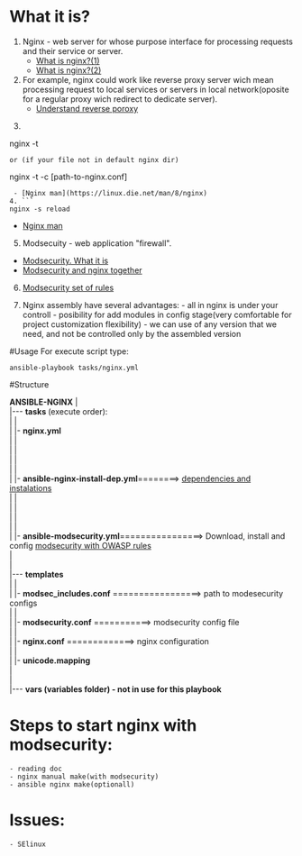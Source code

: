 
# What it is?
1. Nginx - web server for whose purpose interface for processing requests and
their service or server.
	- [What is nginx?(1)](http://nginx.org/ru/)
	- [What is nginx?(2)](https://ru.wikipedia.org/wiki/Nginx)
2. For example, nginx could work like reverse proxy server wich mean
processing request to local services or servers in local network(oposite for a
regular proxy wich redirect to dedicate server).
	- [Understand reverse poroxy](https://ru.wikipedia.org/wiki/%D0%9E%D0%B1%D1%80%D0%B0%D1%82%D0%BD%D1%8B%D0%B9_%D0%BF%D1%80%D0%BE%D0%BA%D1%81%D0%B8)
3. ```
nginx -t
```
or (if your file not in default nginx dir)
```
nginx -t -c [path-to-nginx.conf]
```
 - [Nginx man](https://linux.die.net/man/8/nginx)
4. ```
nginx -s reload
```
 - [Nginx man](https://linux.die.net/man/8/nginx)

5. Modsecuity - web application "firewall".

 - [Modsecurity. What it is](https://en.wikipedia.org/wiki/ModSecurity)
 - [Modsecurity and nginx together](https://itfb.com.ua/kak-ustanovit-i-nastroit-modsecurity-v-nginx/)

6. [Modsecurity set of rules](https://owasp.org/www-project-modsecurity-core-rule-set/)

7. 	Nginx assembly have several advantages:
		- all in nginx is under your controll
		- posibility for add modules in config stage(very comfortable for project customization flexibility)
		- we can use of any version that we need, and not be controlled only by the assembled version

#Usage
For execute script type:
```
ansible-playbook tasks/nginx.yml
```
#Structure

**ANSIBLE-NGINX**
	|<br>
	|--- <strong>tasks </strong>(execute order):<br>
	|	|       <br>
	|	|- <strong><strong>nginx.yml</strong></strong>									 
	|	|															 
	|	|										 
	|	|					 
	|	|				 
	| |- <strong>ansible-nginx-install-dep.yml</strong></strong>========> [dependencies and instalations](https://itsecforu.ru/2021/02/11/%F0%9F%8C%90-%D0%BA%D0%B0%D0%BA-%D1%81%D0%BE%D0%B1%D1%80%D0%B0%D1%82%D1%8C-nginx-%D1%81-modsecurity-%D0%BD%D0%B0-ubuntu-%D1%81%D0%B5%D1%80%D0%B2%D0%B5%D1%80%D0%B5/)<br>
	| |                  						         <br>
	| |           <br>
	|	|						<br>
	|	|		<br>
	|	|- <strong>ansible-modsecurity.yml</strong></strong>================> Download, install and config [modsecurity with OWASP rules](https://owasp.org/www-project-modsecurity-core-rule-set/)              
	|	 						                <br/>
	|	 					  <br>
|--- <strong>templates<br></strong>
|	|<br>
|	|- <strong>modsec_includes.conf</strong></strong> =================> path to modesecurity configs<br>
|	|<br>
|	|- <strong>modsecurity.conf</strong></strong> ===========> modsecurity config file<br>
|	|<br>
|	|- <strong>nginx.conf</strong></strong> =============> nginx configuration<br>
|	|<br>
|	|- <strong>unicode.mapping</strong> <br>
|<br>
|<br>
|--- <strong>vars (variables folder) - not in use for this playbook<br></strong>


# Steps to start nginx with modsecurity:
	- reading doc
	- nginx manual make(with modsecurity)
	- ansible nginx make(optionall)


# Issues:
	- SElinux
